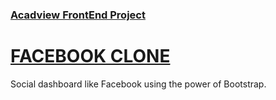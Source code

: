 <h3><a href="https://acadview.com">Acadview FrontEnd Project</a></h3>

<h1><a href="https://anasjaveed.github.io/fbclone/">FACEBOOK CLONE</a> </h1>

<p>Social dashboard like Facebook using the power of Bootstrap.</p>